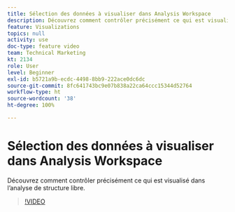 ```yaml
---
title: Sélection des données à visualiser dans Analysis Workspace
description: Découvrez comment contrôler précisément ce qui est visualisé dans l’analyse de structure libre.
feature: Visualizations
topics: null
activity: use
doc-type: feature video
team: Technical Marketing
kt: 2134
role: User
level: Beginner
exl-id: b5721a9b-ecdc-4498-8bb9-222ace0dc6dc
source-git-commit: 8fc641743bc9e07b838a22ca64ccc15344d52764
workflow-type: ht
source-wordcount: '38'
ht-degree: 100%

---
```


# Sélection des données à visualiser dans Analysis Workspace

Découvrez comment contrôler précisément ce qui est visualisé dans l’analyse de structure libre.

>[!VIDEO](https://video.tv.adobe.com/v/23993/?quality=12&learn=on)
